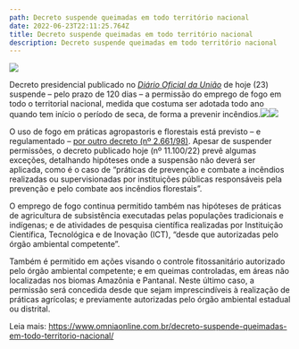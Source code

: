 ```yaml
---
path: Decreto suspende queimadas em todo território nacional
date: 2022-06-23T22:11:25.764Z
title: Decreto suspende queimadas em todo território nacional
description: Decreto suspende queimadas em todo território nacional
---
```

<!--StartFragment-->

![](https://www.omniaonline.com.br/wp-content/uploads/2022/06/Site-LinkedIn-Facebook-40.png)

Decreto presidencial publicado no *[Diário Oficial da União](http://in.gov.br/en/web/dou/-/decreto-n-11.100-de-22-de-junho-de-2022-409684308)* de hoje (23) suspende – pelo prazo de 120 dias – a permissão do emprego de fogo em todo o territorial nacional, medida que costuma ser adotada todo ano quando tem início o período de seca, de forma a prevenir incêndios.![](https://agenciabrasil.ebc.com.br/ebc.png?id=1467216&o=node)![](https://agenciabrasil.ebc.com.br/ebc.gif?id=1467216&o=node)

O uso de fogo em práticas agropastoris e florestais está previsto – e regulamentado – [por outro decreto (nº 2.661/98)](http://planalto.gov.br/ccivil_03/decreto/d2661.htm). Apesar de suspender permissões, o decreto publicado hoje (nº 11.100/22) prevê algumas exceções, detalhando hipóteses onde a suspensão não deverá ser aplicada, como é o caso de “práticas de prevenção e combate a incêndios realizadas ou supervisionadas por instituições públicas responsáveis pela prevenção e pelo combate aos incêndios florestais”.

O emprego de fogo continua permitido também nas hipóteses de práticas de agricultura de subsistência executadas pelas populações tradicionais e indígenas; e de atividades de pesquisa científica realizadas por Instituição Científica, Tecnológica e de Inovação (ICT), “desde que autorizadas pelo órgão ambiental competente”.

Também é permitido em ações visando o controle fitossanitário autorizado pelo órgão ambiental competente; e em queimas controladas, em áreas não localizadas nos biomas Amazônia e Pantanal. Neste último caso, a permissão será concedida desde que sejam imprescindíveis à realização de práticas agrícolas; e previamente autorizadas pelo órgão ambiental estadual ou distrital.

Leia mais: https://www.omniaonline.com.br/decreto-suspende-queimadas-em-todo-territorio-nacional/

<!--EndFragment-->